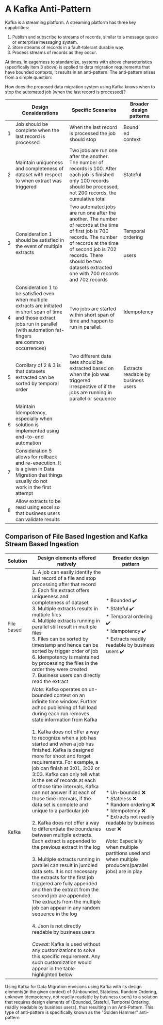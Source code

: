 # A Kafka Anti-Pattern

Kafka is a streaming platform. A streaming platform has three key capabilities:
1. Publish and subscribe to streams of records, similar to a message queue or enterprise messaging system.
1. Store streams of records in a fault-tolerant durable way.
1. Process streams of records as they occur.

At times, in eagerness to standardize, systems with above characteristics (specifically item 3 above) is applied to data migration requirements that have bounded contexts, it results in an anti-pattern. The anti-pattern arises from a simple question:

How does the proposed data migration system using Kafka knows when to stop the automated job (when the last record is processed)?

|  | Design Considerations | Specific Scenarios | Broader<br>design<br>patterns |
|---|----------------------|---------------------|-------------------------------|
| 1 | Job should be complete when the last record is processed | When the last record is processed the job should stop | Bound<br>ed<br>context<br> |
| 2 | Maintain uniqueness and completeness of dataset with respect to when extract was triggered  | Two jobs are run one after the another. The number of records is 100. After each job is finished only 100 records should be processed, not 200 records, the cumulative total | Stateful |
| 3 | Consideration 1 should be satisfied in the event of multiple extracts | Two automated jobs are run one after the another. The number of records at the time of first job is 700 records. The number of records at the time of second job is 702 records. There should be two datasets extracted one with 700 records and 702 records | Temporal<br>ordering<br><br><br>users |
| 4 | Consideration 1 to be satisfied even when multiple extracts are initiated in short span of time and those extract jobs run in parallel (with automation fat-fingers<br>are common occurrences) | Two jobs are started within short span of time and happen to run in parallel. | Idempotency<br><br><br> |
| 5 | Corollary of 2 & 3 is that datasets extracted can be sorted by temporal order | Two different data sets should be extracted based on when the job was triggered irrespective of if the jobs are running in parallel or sequence | Extracts readable by business users |
| 6 | Maintain Idempotency, especially when solution is implemented using end-to-end automation |  |  |
| 7 | Consideration 5 allows for rollback and re-execution. It is a given in Data Migration that things usually do not<br>work in the first attempt |  |  |
| 8 | Allow extracts to be read using excel so that business users can validate results |  |  |


## Comparison of File Based Ingestion and Kafka Stream Based Ingestion


| Solution   | Design elements offered natively | Broader design pattern |
|------------|----------------------------------|------------------------|
| File based | 1. A job can easily identify the last record of a file and stop processing after that record <br>2. Each file extract offers uniqueness and completeness of dataset <br>3. Multiple extracts results in multiple files <br>4. Multiple extracts running in parallel still result in multiple files <br>5. Files can be sorted by timestamp and hence can be sorted by trigger order of job <br>6. Idempotency is maintained by processing the files in the order they were created <br>7. Business users can directly read the extract <br> | * Bounded  :heavy_check_mark: <br>* Stateful  :heavy_check_mark:<br>* Temporal ordering  :heavy_check_mark:<br>* Idempotency  :heavy_check_mark:<br>* Extracts readily readable by business users :heavy_check_mark: |  
| Kafka | *Note:* Kafka operates on un-bounded context on an infinite time window. Further adhoc publishing of full load during each run removes state information from Kafka<br><br>1. Kafka does not offer a way to recognize when a job has started and when a job has finished. Kafka is designed more for shoot and forget requirements. For example, a job can finish at 3:01, 3:02 or 3:03. Kafka can only tell what is the set of records at each of those time intervals, Kafka can not answer if at each of those time intervals, if the data set is complete and unique to a particular job <br><br>2. Kafka does not offer a way to differentiate the boundaries between multiple extracts. Each extract is appended to the previous extract in the log <br><br>3. Multiple extracts running in parallel can result in jumbled data sets. It is not necessary the extracts for the first job triggered are fully appended and then the extract from the second job are appended. The extracts from the multiple job can appear in any random sequence in the log <br><br>4. Json is not directly readable by business users  <br><br>*Caveat:* Kafka is used without any customizations to solve this specific requirement. Any such customization would appear in the table highlighted below | * Un-bounded  :x:<br>* Stateless  :x:<br>* Random ordering  :x: <br>* Idempotency :x:<br>* Extracts not readily readable by business user :x:<br><br>*Note:* Especially when multiple partitions used and when multiple producers(parallel jobs) are in play | 

Using Kafka for Data Migration envisions using Kafka with its design elements(in the given context) of {Unbounded, Stateless, Random Ordering, unknown Idempotency, not readily readable by business users} to a solution that requires design elements of {Bounded, Stateful, Temporal Ordering, readily readable by business users}, thus resulting in an Anti-Pattern. This type of anti-pattern is specifically known as the "Golden Hammer" anti-pattern
